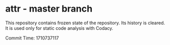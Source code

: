 # attr - master branch

This repository contains frozen state of the repository.
Its history is cleared. It is used only for static code
analysis with Codacy.

Commit Time: 1710737117